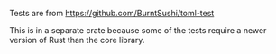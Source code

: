Tests are from https://github.com/BurntSushi/toml-test

This is in a separate crate because some of the tests require a newer version
of Rust than the core library.
